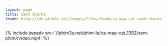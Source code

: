 ```yaml
---
layout: page
title: Sand Sharks
thumb: http://cdn.phim3s.net/images/films/thumb/ca-map-cat-sand-sharks-2011.jpg
---
```

{% include jwpadv src='//phim3s.net/phim-le/ca-map-cat_1382/xem-phim//video.mp4' %}